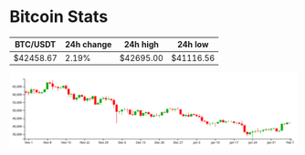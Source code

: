 # Bitcoin Stats

BTC/USDT|24h change|24h high|24h low|
|---|---|---|---|
|$42458.67|2.19%|$42695.00|$41116.56|

<img src="./chart.svg">
